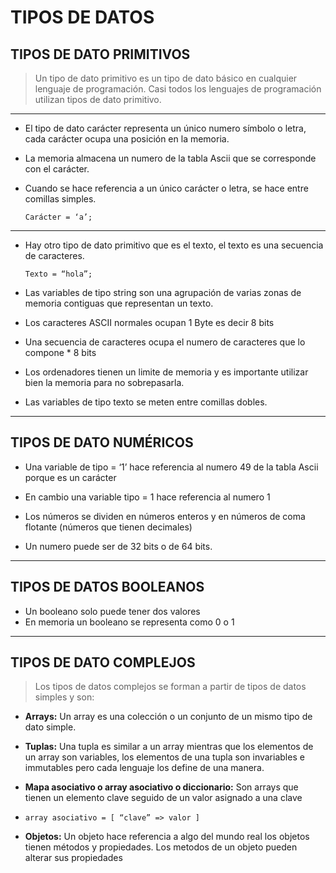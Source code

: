 # TIPOS DE DATOS 

## TIPOS DE DATO PRIMITIVOS


>Un tipo de dato primitivo es un tipo de dato básico en cualquier lenguaje de programación. Casi todos los lenguajes de programación utilizan tipos de dato primitivo.
---
- El tipo de dato carácter representa un único numero símbolo o letra, cada carácter ocupa una posición en la memoria. 
- La memoria almacena un numero de la tabla Ascii que se corresponde con el carácter.

- Cuando se hace referencia a un único carácter o letra, se hace entre comillas simples.

	`Carácter = ‘a’;`
---
- Hay otro tipo de dato primitivo que es el texto, el texto es una secuencia de caracteres.

	`Texto = “hola”;`

- Las variables de tipo string son una agrupación de varias zonas de memoria contiguas que representan un texto.

- Los caracteres ASCII normales ocupan 1 Byte es decir 8 bits

- Una secuencia de caracteres ocupa  el numero de caracteres que lo compone * 8 bits 

- Los ordenadores tienen un limite de memoria y es importante utilizar bien la memoria para no sobrepasarla.

- Las variables de tipo texto se meten entre comillas dobles.

---
## TIPOS DE DATO NUMÉRICOS

- Una variable de tipo = ‘1’ hace referencia al numero 49 de la tabla Ascii porque es un carácter

- En cambio una variable tipo = 1 hace referencia al numero 1

- Los números se dividen en números enteros y en números de coma flotante (números que tienen decimales)

- Un numero puede ser de 32 bits o de 64 bits.

---
## TIPOS DE DATOS BOOLEANOS

- Un booleano solo puede tener dos valores 
- En memoria un booleano se representa como 0 o 1

---
## TIPOS DE DATO COMPLEJOS

> Los tipos de datos complejos se forman a partir de tipos de datos simples y son:

- **Arrays:** Un array es una colección o un conjunto de un mismo tipo de dato simple.

- **Tuplas:** Una tupla es similar a un array mientras que los elementos de un array son variables, los elementos de una tupla son invariables e immutables pero cada lenguaje los define de una manera.

- **Mapa asociativo o array asociativo o diccionario:**  Son arrays que tienen un elemento clave seguido de un valor asignado a una clave

- `array asociativo = [ “clave” => valor ]`

- **Objetos:**  Un objeto hace referencia a algo del mundo real los objetos tienen métodos y propiedades. Los metodos de un objeto pueden alterar sus propiedades